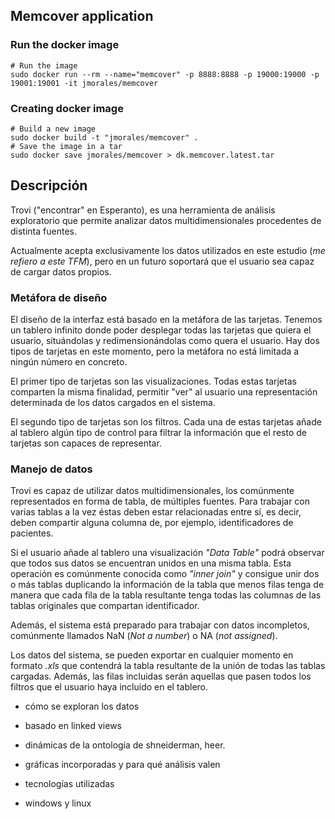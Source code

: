 ## Memcover application

### Run the docker image

    # Run the image
    sudo docker run --rm --name="memcover" -p 8888:8888 -p 19000:19000 -p 19001:19001 -it jmorales/memcover


### Creating docker image

    # Build a new image
    sudo docker build -t "jmorales/memcover" . 
    # Save the image in a tar
	sudo docker save jmorales/memcover > dk.memcover.latest.tar

## Descripción ##

Trovi ("encontrar" en Esperanto), es una herramienta de análisis
exploratorio que permite analizar datos multidimensionales procedentes
de distinta fuentes.

Actualmente acepta exclusivamente los datos utilizados en este estudio
(*me refiero a este TFM*), pero en un futuro soportará que el usuario
sea capaz de cargar datos propios.

### Metáfora de diseño ###

El diseño de la interfaz está basado en la metáfora de las
tarjetas. Tenemos un tablero infinito donde poder desplegar todas las
tarjetas que quiera el usuario, situándolas y redimensionándolas como
quera el usuario. Hay dos tipos de tarjetas en este momento, pero la
metáfora no está limitada a ningún número en concreto.

El primer tipo de tarjetas son las visualizaciones. Todas estas
tarjetas comparten la misma finalidad, permitir "ver" al usuario una
representación determinada de los datos cargados en el sistema.

El segundo tipo de tarjetas son los filtros. Cada una de estas tarjetas
añade al tablero algún tipo de control para filtrar la información que
el resto de tarjetas son capaces de representar.

### Manejo de datos ###

Trovi es capaz de utilizar datos multidimensionales, los comúnmente
representados en forma de tabla, de múltiples fuentes. Para trabajar
con varias tablas a la vez éstas deben estar relacionadas entre sí, es
decir, deben compartir alguna columna de, por ejemplo, identificadores
de pacientes.

Si el usuario añade al tablero una visualización *"Data Table"* podrá
observar que todos sus datos se encuentran unidos en una misma
tabla. Esta operación es comúnmente conocida como *"inner join"* y
consigue unir dos o más tablas duplicando la información de la tabla
que menos filas tenga de manera que cada fila de la tabla resultante
tenga todas las columnas de las tablas originales que compartan
identificador.

Además, el sistema está preparado para trabajar con datos incompletos,
comúnmente llamados NaN (*Not a number*) o NA (*not assigned*).

Los datos del sistema, se pueden exportar en cualquier momento en
formato *.xls* que contendrá la tabla resultante de la unión de todas
las tablas cargadas. Además, las filas incluidas serán aquellas que
pasen todos los filtros que el usuario haya incluido en el tablero.

- cómo se exploran los datos

- basado en linked views

- dinámicas de la ontología de shneiderman, heer.

- gráficas incorporadas y para qué análisis valen

- tecnologías utilizadas

- windows y linux
